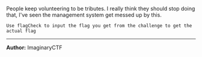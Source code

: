  People keep volunteering to be tributes. I really think they should stop doing that, I've seen the management system get messed up by this.

`Use flagCheck to input the flag you get from the challenge to get the actual flag`

---
**Author:** ImaginaryCTF